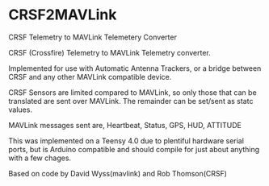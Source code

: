 # CRSF2MAVLink
CRSF Telemetry to MAVLink Telemetery Converter

CRSF (Crossfire) Telemetry to MAVLink Telemetry converter.

Implemented for use with Automatic Antenna Trackers, or a bridge between CRSF and any other MAVLink compatible device. 

CRSF Sensors are limited compared to MAVLink, so only those that can be translated are sent over MAVLink. The remainder can be set/sent as statc values.

MAVLink messages sent are, Heartbeat, Status, GPS, HUD, ATTITUDE

This was implemented on a Teensy 4.0 due to plentiful hardware serial ports, but is Arduino compatible and should compile for just about anything with a few chages.


Based on code by David Wyss(mavlink) and Rob Thomson(CRSF)

